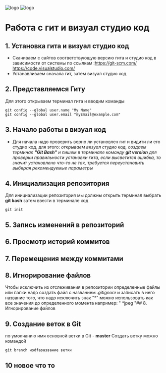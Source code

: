 ![logo](git-github.091720.jpeg)
![logo](git-github.091720.jpeg)
# Работа с гит и визуал студио код
## 1. Установка гита и визуал студио код
* Скачиваем с сайтов соответствующую версию гита и студио код в зависимости от системы по ссылкам :https://git-scm.com/ https://code.visualstudio.com/
* Устанавливаем сначала гит, затем визуал студио код
## 2. Представляемся Гиту
 Для этого открываем терминал гита и вводим команды
```
git config --global user.name "My Name"
git config --global user.email "myEmail@example.com"
```
## 3. Начало работы в визуал код
 * Для начала надо проверить верно ли установлен гит и видити ли его студио код, для этого:
 _открываем визуал студио код, создаем терминал 
 __"Git Bash"__
  и пишем в терминале команду 
__git version__ 
для проверки правильности установки гита, если высветится ошибка, то значит установлено что-то не так, требуется переустановить выбирая рекомендуемые параметры_
## 4. Инициализация репозитория
Для инициализации репозитория мы должны открыть терминал выбрать __git bash__ затем ввести в терминале код
```
git init
```

## 5. Запись изменений в репозиторий
## 6. Просмотр историй коммитов
## 7. Перемещения между коммитами
## 8. Игнорирование файлов
Чтобы исключить из отслеживания в репозитории определенные файлы или папки надо создать файл с названием *.gitignore* и записать в него название того, что надо исключить знак "*" можно использовать как все значения до определенного момента например: " *jpeg "## 8. Игнорирование файлов
## 9. Создание веток в Git 
по умолчанию имя основной ветки в Git - **master**
Создать ветку можно командой
```
git branch нsdfasазвание ветки
```
## 10 новое что то